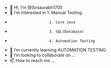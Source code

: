- 👋 Hi, I’m @Sirsaurabh1705
- 👀 I’m interested in 1. Manual Testing
-                       2. Core Java
-                       3. SQL(Database)
-                       4. Automation Testing
- 🌱 I’m currently learning AUTOMATION TESTING
- 💞️ I’m looking to collaborate on ...
- 📫 How to reach me ...

<!---
Sirsaurabh1705/Sirsaurabh1705 is a ✨ special ✨ repository because its `README.md` (this file) appears on your GitHub profile.
You can click the Preview link to take a look at your changes.
--->
